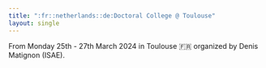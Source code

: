 ```yaml
---
title: ":fr::netherlands::de:Doctoral College @ Toulouse"
layout: single
---
```

From Monday 25th - 27th March 2024 in Toulouse :fr: organized by Denis Matignon (ISAE).
